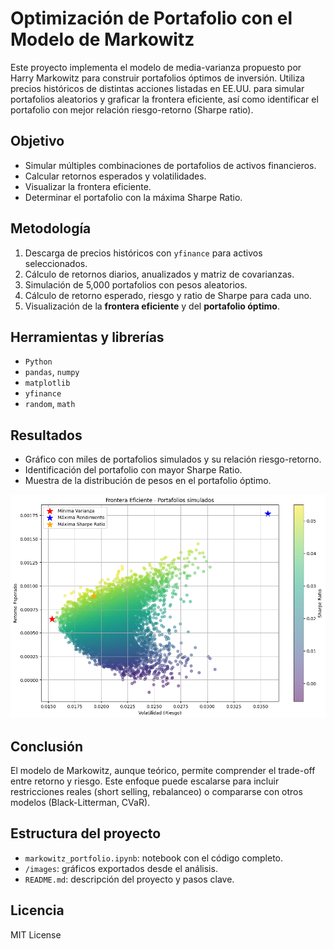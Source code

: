 # Optimización de Portafolio con el Modelo de Markowitz

Este proyecto implementa el modelo de media-varianza propuesto por Harry Markowitz para construir portafolios óptimos de inversión. Utiliza precios históricos de distintas acciones listadas en EE.UU. para simular portafolios aleatorios y graficar la frontera eficiente, así como identificar el portafolio con mejor relación riesgo-retorno (Sharpe ratio).

## Objetivo

- Simular múltiples combinaciones de portafolios de activos financieros.
- Calcular retornos esperados y volatilidades.
- Visualizar la frontera eficiente.
- Determinar el portafolio con la máxima Sharpe Ratio.

## Metodología

1. Descarga de precios históricos con `yfinance` para activos seleccionados.
2. Cálculo de retornos diarios, anualizados y matriz de covarianzas.
3. Simulación de 5,000 portafolios con pesos aleatorios.
4. Cálculo de retorno esperado, riesgo y ratio de Sharpe para cada uno.
5. Visualización de la **frontera eficiente** y del **portafolio óptimo**.

## Herramientas y librerías

- `Python`
- `pandas`, `numpy`
- `matplotlib`
- `yfinance`
- `random`, `math`

## Resultados

- Gráfico con miles de portafolios simulados y su relación riesgo-retorno.
- Identificación del portafolio con mayor Sharpe Ratio.
- Muestra de la distribución de pesos en el portafolio óptimo.

![Frontera Eficiente](images/efficient_frontier.png)

## Conclusión

El modelo de Markowitz, aunque teórico, permite comprender el trade-off entre retorno y riesgo. Este enfoque puede escalarse para incluir restricciones reales (short selling, rebalanceo) o compararse con otros modelos (Black-Litterman, CVaR).

## Estructura del proyecto

- `markowitz_portfolio.ipynb`: notebook con el código completo.
- `/images`: gráficos exportados desde el análisis.
- `README.md`: descripción del proyecto y pasos clave.

## Licencia

MIT License
